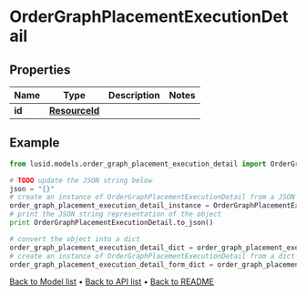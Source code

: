 # OrderGraphPlacementExecutionDetail


## Properties
Name | Type | Description | Notes
------------ | ------------- | ------------- | -------------
**id** | [**ResourceId**](ResourceId.md) |  | 

## Example

```python
from lusid.models.order_graph_placement_execution_detail import OrderGraphPlacementExecutionDetail

# TODO update the JSON string below
json = "{}"
# create an instance of OrderGraphPlacementExecutionDetail from a JSON string
order_graph_placement_execution_detail_instance = OrderGraphPlacementExecutionDetail.from_json(json)
# print the JSON string representation of the object
print OrderGraphPlacementExecutionDetail.to_json()

# convert the object into a dict
order_graph_placement_execution_detail_dict = order_graph_placement_execution_detail_instance.to_dict()
# create an instance of OrderGraphPlacementExecutionDetail from a dict
order_graph_placement_execution_detail_form_dict = order_graph_placement_execution_detail.from_dict(order_graph_placement_execution_detail_dict)
```
[Back to Model list](../README.md#documentation-for-models) &#8226; [Back to API list](../README.md#documentation-for-api-endpoints) &#8226; [Back to README](../README.md)


